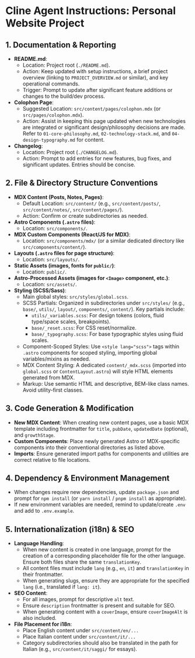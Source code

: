 # Cline Agent Instructions: Personal Website Project

## 1. Documentation & Reporting
- **README.md**:
    - Location: Project root (`./README.md`).
    - Action: Keep updated with setup instructions, a brief project overview (linking to `PROJECT_OVERVIEW.md` or similar), and key operational commands.
    - Trigger: Prompt to update after significant feature additions or changes to the build/dev process.
- **Colophon Page**:
    - Suggested Location: `src/content/pages/colophon.mdx` (or `src/pages/colophon.mdx`).
    - Action: Assist in keeping this page updated when new technologies are integrated or significant design/philosophy decisions are made. Refer to `01-core-philosophy.md`, `02-technology-stack.md`, and `04-design-typography.md` for content.
- **Changelog**:
    - Location: Project root (`./CHANGELOG.md`).
    - Action: Prompt to add entries for new features, bug fixes, and significant updates. Entries should be concise.

## 2. File & Directory Structure Conventions
- **MDX Content (Posts, Notes, Pages)**:
    - Default Location: `src/content/` (e.g., `src/content/posts/`, `src/content/notes/`, `src/content/pages/`).
    - Action: Confirm or create subdirectories as needed.
- **Astro Components (`.astro` files)**:
    - Location: `src/components/`.
- **MDX Custom Components (React/JS for MDX)**:
    - Location: `src/components/mdx/` (or a similar dedicated directory like `src/components/content/`).
- **Layouts (`.astro` files for page structure)**:
    - Location: `src/layouts/`.
- **Static Assets (images, fonts for `public/`)**:
    - Location: `public/`.
- **Astro-Processed Assets (images for `<Image>` component, etc.)**:
    - Location: `src/assets/`.
- **Styling (SCSS/Sass)**:
    - Main global styles: `src/styles/global.scss`.
    - SCSS Partials: Organized in subdirectories under `src/styles/` (e.g., `base/`, `utils/`, `layout/`, `components/`, `content/`). Key partials include:
        - `utils/_variables.scss`: For design tokens (colors, fluid type/space scales, breakpoints).
        - `base/_reset.scss`: For CSS reset/normalize.
        - `base/_typography.scss`: For base typographic styles using fluid scales.
    - Component-Scoped Styles: Use `<style lang="scss">` tags within `.astro` components for scoped styling, importing global variables/mixins as needed.
    - MDX Content Styling: A dedicated `content/_mdx.scss` (imported into `global.scss` or `ContentLayout.astro`) will style HTML elements generated from MDX.
    - Markup: Use semantic HTML and descriptive, BEM-like class names. Avoid utility-first classes.

## 3. Code Generation & Modification
- **New MDX Content**: When creating new content pages, use a basic MDX template including frontmatter for `title`, `pubDate`, `updatedDate` (optional), and `growthStage`.
- **Custom Components**: Place newly generated Astro or MDX-specific components into their conventional directories as listed above.
- **Imports**: Ensure generated import paths for components and utilities are correct relative to file locations.

## 4. Dependency & Environment Management
- When changes require new dependencies, update `package.json` and prompt for `npm install` (or `yarn install` / `pnpm install` as appropriate).
- If new environment variables are needed, remind to update/create `.env` and add to `.env.example`.

## 5. Internationalization (i18n) & SEO
- **Language Handling**:
    - When new content is created in one language, prompt for the creation of a corresponding placeholder file for the other language. Ensure both files share the same `translationKey`.
    - All content files must include `lang` (e.g., `en`, `it`) and `translationKey` in their frontmatter.
    - When generating slugs, ensure they are appropriate for the specified `lang` (i.e., translated if `lang: it`).
- **SEO Content**:
    - For all images, prompt for descriptive `alt` text.
    - Ensure `description` frontmatter is present and suitable for SEO.
    - When generating content with a `coverImage`, ensure `coverImageAlt` is also included.
- **File Placement for i18n**:
    - Place English content under `src/content/en/...`
    - Place Italian content under `src/content/it/...`
    - Category subdirectories should also be translated in the path for Italian (e.g., `src/content/it/saggi/` for essays).
